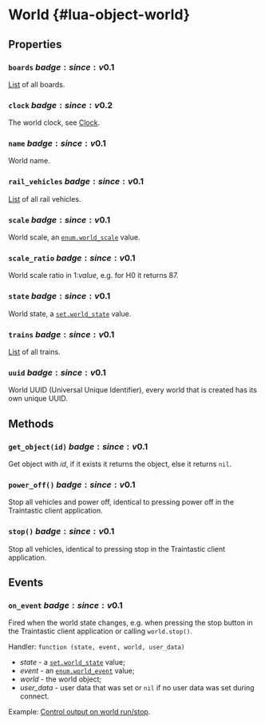 # World {#lua-object-world}


## Properties

### `boards` $badge:since:v0.1$
[List](objectlist.md) of all boards.

### `clock` $badge:since:v0.2$
The world clock, see [Clock](clock.md).

### `name` $badge:since:v0.1$
World name.

### `rail_vehicles` $badge:since:v0.1$
[List](objectlist.md) of all rail vehicles.

### `scale` $badge:since:v0.1$
World scale, an [`enum.world_scale`](../library/enum/worldscale.md) value.

### `scale_ratio` $badge:since:v0.1$
World scale ratio in 1:*value*, e.g. for H0 it returns 87.

### `state` $badge:since:v0.1$
World state, a [`set.world_state`](../library/set/worldstate.md) value.

### `trains` $badge:since:v0.1$
[List](objectlist.md) of all trains.

### `uuid` $badge:since:v0.1$
World UUID (Universal Unique Identifier), every world that is created has its own unique UUID.


## Methods

### `get_object(id)` $badge:since:v0.1$
Get object with *id*, if it exists it returns the object, else it returns `nil`.

### `power_off()` $badge:since:v0.1$
Stop all vehicles and power off, identical to pressing power off in the Traintastic client application.

### `stop()` $badge:since:v0.1$
Stop all vehicles, identical to pressing stop in the Traintastic client application.


## Events

### `on_event` $badge:since:v0.1$
Fired when the world state changes,
e.g. when pressing the stop button in the Traintastic client application or calling `world.stop()`.

Handler: `function (state, event, world, user_data)`
- *state* - a [`set.world_state`](../library/set/worldstate.md) value;
- *event* - an [`enum.world_event`](../library/enum/worldevent.md) value;
- *world* - the world object;
- *user_data* - user data that was set or `nil` if no user data was set during connect.

Example: [Control output on world run/stop](../../luaexamples/controloutputworldrunstop.md).
